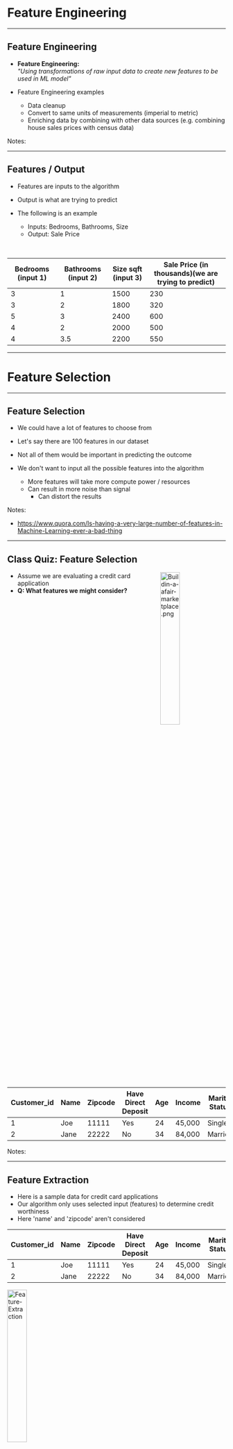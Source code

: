 # Feature Engineering
---

## Feature Engineering

 * **Feature Engineering:**   
    _"Using transformations of raw input data to create new features to be used in ML model"_

 * Feature Engineering examples
    - Data cleanup
    - Convert to same units of measurements  (imperial to metric)
    - Enriching data by combining with other data sources (e.g. combining house sales prices with census data)


Notes:

---

## Features / Output

 * Features are inputs to the algorithm

 * Output is what are trying to predict

 * The following is an example
    - Inputs: Bedrooms, Bathrooms, Size
    - Output: Sale Price

<br />

| Bedrooms (input 1) | Bathrooms (input 2) | Size sqft (input 3) | Sale Price (in thousands)(we are trying to predict) |
|--------------------|---------------------|----------------|------------------------------------------------------|
| 3                  | 1                   | 1500           | 230                                                  |
| 3                  | 2                   | 1800           | 320                                                  |
| 5                  | 3                   | 2400           | 600                                                  |
| 4                  | 2                   | 2000           | 500                                                  |
| 4                  | 3.5                 | 2200           | 550                                                  |

<!-- {"left" : 0.25, "top" : 4.01, "height" : 3.19, "width" : 9.75, "columnwidth" : [1.83, 1.94, 1.74, 4.25]} -->


---

# Feature Selection

---
## Feature Selection

- We could have a lot of features to choose from

- Let's say there are 100 features in our dataset

- Not all of them would be important in predicting the outcome

- We don't want to input all the possible features into the algorithm
    - More features will take more compute power / resources
    - Can result in more noise than signal
        - Can distort the results

Notes:
- https://www.quora.com/Is-having-a-very-large-number-of-features-in-Machine-Learning-ever-a-bad-thing

---


## Class Quiz: Feature Selection

<img src="../../assets/images/icons/quiz-icon.png" alt="Buildin-a-afair-marketplace.png" style="width:30%;float:right;"/><!-- {"left" : 6.24, "top" : 1.14, "height" : 2.59, "width" : 3.89} -->

* Assume we are evaluating a credit card application
* **Q: What features we might consider?**

<br clear="all"/>

| Customer_id | Name | Zipcode | Have Direct Deposit | Age | Income | Marital Status | Owns a Home |
|-------------|------|---------|---------------------|-----|--------|----------------|-------------|
| 1           | Joe  | 11111   | Yes                 | 24  | 45,000 | Single         | No          |
| 2           | Jane | 22222   | No                  | 34  | 84,000 | Married        | Yes         |
<!-- {"left" : 0.13, "top" : 4.72, "height" : 2.58, "width" : 10, "columnwidth" : [1.25, 1.01, 1.32, 1.61, 1.15, 1.23, 1.21, 1.21]} -->


Notes:

---

## Feature Extraction

 * Here is a sample data for credit card applications
 * Our algorithm only uses selected input (features) to determine credit worthiness
 * Here 'name' and 'zipcode' aren't considered


  | Customer_id | Name | Zipcode | Have Direct Deposit | Age | Income | Marital Status | Owns a Home |
  |-------------|------|---------|---------------------|-----|--------|----------------|-------------|
  | 1           | Joe  | 11111   | Yes                 | 24  | 45,000 | Single         | No          |
  | 2           | Jane | 22222   | No                  | 34  | 84,000 | Married        | Yes         |
<!-- {"left" : 0.26, "top" : 3.21, "height" : 2.39, "width" : 9.74, "columnwidth" : [1.32, 0.94, 1.29, 1.5, 0.75, 1.08, 1.29, 1.57]} -->


<img src="../../assets/images/machine-learning/Feature-Extraction.png" alt="Feature-Extraction" style="width:30%;"/> <!-- {"left" : 3.23, "top" : 5.89, "height" : 0.87, "width" : 3.79} -->


|             |      |         | Age | Income | Marital Status | Owns a Home |
|-------------|------|---------|-----|--------|----------------|-------------|
|             |      |         | 24  | 45,000 | Single         | No          |
|             |      |         | 34  | 84,000 | Married        | Yes         |

<!-- {"left" : 1.02, "top" : 7.15, "height" : 1.51, "width" : 8.2, "columnwidth" : [0.5, 0.5, 0.5, 1.09, 1.82, 1.82, 1.82]} -->

Notes:

---

## Class Quiz: Predicting Credit Card Fraud

<img src="../../assets/images/icons/quiz-icon.png" alt="Buildin-a-afair-marketplace.png" style="width:30%;float:right;"/><!-- {"left" : 6.24, "top" : 1.14, "height" : 2.59, "width" : 3.89} -->

* Assume we are evaluating if a credit card transaction is fraud or not

* **Q: What features we might consider? (open ended)**

Notes:

---

##  How do We Select Features?

* __Using Domain Knowledge__
  - In the previous example how did we figure out the features to consider?  
  Probably 'common sense' :-)

*  In practice we use our **domain knowledge** to identify important features

* For example if you work in finance domain, you know what attributes are good signals
    - e.g How did Alan Greenspan predict labor market ?

* __Some algorithms can help__  
  Some ML algorithms can take in all features and provide _'feature importance'_

Notes:

Alan Greenspan used suites and ties sold by Sears department store to predict the labor market conditions.  Remember, this was in 50s/60s.  So it worked then.   Will you think it will work now in 2020? :-)

---

## Feature Selection

* __Question:What makes a good feature?__

* Known at model building time  (during training)

* Has to be meaningful to the objective

* Has enough examples in data

* Numeric features are **preferred but not required**

* Must be legal to use (See next slide)

Notes:

---

## Legal Implications

* Some features can not be used legally !

* Some examples:
    - **Race** of a person
    - **Age** of a person
    - **Address** may not be used in some instances ('red lining')
    - Can you think of any thing else that may not be used?



Notes:

---


## 'Curse of Dimensionality'

- ['Curse of Dimensionality'](https://en.wikipedia.org/wiki/Curse_of_dimensionality) says more features, required more _observations_ (rows)

- This is not a linear relationship;
    - More features --> **many** more rows

- For example, let's say we have only 100 rows/samples of data.
  - Say each row has lots of features / columns (100+),
  - then we'd need more samples for ML algorithm to learn effectively


Notes:
- https://en.wikipedia.org/wiki/Curse_of_dimensionality

---

# Non-numeric Features

---
## Numeric Features

* Most ML algorithms deal in numbers (vectors)

* So numeric features are preferred

* Which of these is numeric?

<br />

| Feature            | Sample Value                                            | Numeric? |
|--------------------|---------------------------------------------------------|----------|
| Number of Bedrooms | 3                                                       | ?        |
| House Type         | - Single Family <br /> - Townhome <br /> - Apartment    | ?        |
| Discount           | 10%                                                     | ?        |
| Owns a home        | Yes / No                                                | ?        |
| Item Category      | - Jewelry <br/> - Groceries <br /> - Electronics <br /> | ?        |

Notes:
Bedrooms : yes,   House Type : No,  Discount : Yes, Owns a Home : No, Item : No
---

## Categorical Variables

 * Some of the variables are non-numeric

 * Example: Marital Status (Married / Divorced / Single) / Owns a Home (Yes / No)

 * We have to convert the variable to a numeric value

 * Example:  
  `Owns A Home -> 0 = No, 1 = Yes`

 * Categorical Variables are essentially structured data, despite being strings

 * (Unstructured data would include things like: documents, emails, tweets)

<img src="../../assets/images/machine-learning/Categorical-Variables.png" alt="Categorical-Variables" style="width:60%;"/> <!-- {"left" : 0.26, "top" : 5.52, "height" : 1.64, "width" : 9.74} -->





Notes:

---

## Encoding Categorical Variables

 * We have to convert our categorical variables into numbers

 * 3 Strategies:
    - Factorization / Indexing
    - One-Hot-Encoding/Dummy Variables
    - Quantization


Notes:

---

## Example of Factorization / Indexing

 * We can convert our string variables into factors / numbers

 * This means we assign a number to each unique value of the column

 * Added benefits
    - Numbers are more efficient to store
    - And compute!

<img src="../../assets/images/machine-learning/factorization-3.png" alt="factorization" style="max-width:70%"/><!-- {"left" : 1.02, "top" : 4.38, "height" : 3.11, "width" : 8.21} -->



Notes:

---

## Potential Problems With Factorization / Indexing

 * Some ML algorithms can start interpreting the numbers!

 * In the example below, an ML algorithm can think
    - 2 (Divorced)  >  1 (Single)  > 0 (Married)

 * This can lead to surprising outcomes

 * We can fix this by 'one-hot-encoding' method

<img src="../../assets/images/machine-learning/factorization-3.png" alt="Factorization" style="max-width:60%;"/><!-- {"left" : 1.02, "top" : 4.09, "height" : 3.11, "width" : 8.21} -->



Notes:

---

## Dummy Variables / One-Hot-Encoding

 * Dummy variables can help us treat the different values separately
    - Without trying to infer some relationship between values.

 * 'dummy variables' assigns  true / false to each.
    - Note, only one bit is on
    - This is called **ONE-HOT-Encoding**

<img src="../../assets/images/machine-learning/one-hot-encoding-1.png" alt="Dummy-Variables" style="max-width:90%;"/><!-- {"left" : 0.52, "top" : 4.55, "height" : 2.9, "width" : 9.21} -->


Notes:

---

## Quantization

 * Sometimes we do want the ML model to interpret categorical variables
    - Grades:  A > B > C > D
    - Domain specific meaning
 * For example, colors in physics has a numeric meaning:
    - Red: 480 THz frequency of light
    - Green: 600 THz
 * This might allow our models to make inferences
    - e.g., Orange is close to red on the spectrum, but more distant from violet.

<img src="../../assets/images/machine-learning/3rd-party/Quantization.png" alt="Quantization" style="width:50%;"/><!-- {"left" : 1.83, "top" : 5.77, "height" : 2.79, "width" : 6.59} -->




Notes:

Image credit : https://study.com/academy/lesson/the-nature-of-light-origin-spectrum-color-frequency.html


---

## Generating New Dimensions

 * Problem: Comparing house prices

 * Can we say Mountain View is most expensive city?

 * On first table, there is no data point for 'size of the house'

 * May be an 'apples-to-apples' comparison would be 'price per sq. foot'

<!-- TODO Shiva -->
<img src="../../assets/images/machine-learning/feature-envgineering-1.png"  style="width:40%;float:right;"/> <!-- {"left" : 4.33, "top" : 4.64, "height" : 2.64, "width" : 5.47} -->


| City           | House Price   |
|--------        |----------     |
| San Jose       | 800k          |
| Mountain View  | 1,200 k (1.2M)|
| San Francisco  | 1,000 k (1 M) |
| Gilroy         | 700 k         |

<!-- {"left" : 0.49, "top" : 4.95, "height" : 2.01, "width" : 3.6, "columnwidth" : [1.82, 1.78]} -->




Notes:

---

## Converting Word to Vectors

<img src="../../assets/images/machine-learning/word-to-vectors-1.png" alt="word-to-vectors" style="max-width:100%;"/> <!-- {"left" : 0.29, "top" : 1.85, "height" : 5.36, "width" : 9.66} -->




Notes:

---

# Scaling and Normalization

---

## Scaling
 * Usually data needs to be cleaned up and transformed before creating features

 * In the data below, we see **age** and **income** are in two different scales
    - age: ranges from 33 - 60
    - income ranges from 32,000  to 120,000
    
 * Some algorithms will yield better results if these different ranges can be scaled to a uniform range
    - Remove high magnitude data

<img src="../../assets/images/machine-learning/scaling-1.png" style="width:50%;"/><!-- {"left" : 1.5, "top" : 5.43, "height" : 3.09, "width" : 7.26} -->


---
## Scaling Approaches

<img src="../../assets/images/formulas-equations/scaling-z-score-1.png" style="width:25%;float:right;"/><!-- {"left" : 7.06, "top" : 1.26, "height" : 2.16, "width" : 2.89} -->


* Z-Scoring:
    - Subtract mean and divide standard deviation

<br clear="all" />

<img src="../../assets/images/formulas-equations/scaling-min-max-1.png" style="width:25%;float:right;"/><!-- {"left" : 5.54, "top" : 4.08, "height" : 1.48, "width" : 4.63} -->


* Min-Max Scaling
    - Scale between a range (0 to 1   or 1 to 100)



Notes:

---

## Scaling Example

<br/>

```python
import pandas as pd
data = pd.DataFrame ( { 'age' : [33,45,42,35,60],
                        'income' : [40000,80000,120000,32000,110000]
                    })
## z-score scaling
data_scaled_z =  (data - data.mean()) / data.std()
## min-max scaling
data_scaled_mm = (data - data.min()) / (data.max() - data.min())
```
<!-- {"left" : 0, "top" : 1.12, "height" : 2.03, "width" : 10.25} -->



- Here our original data (left) , z-scaling (middle) is on a uniform distribution;   and min-max scale (right) is between 0 to 1.0

<img src="../../assets/images/machine-learning/scaling-3.png" style="width:20%;"/> &nbsp; <!-- {"left" : 0.38, "top" : 5.31, "height" : 3.46, "width" : 2.83} --> <img src="../../assets/images/machine-learning/scaling-3-z.png" style="width:25%;"/> &nbsp; <!-- {"left" : 3.14, "top" : 5.25, "height" : 3.46, "width" : 3.42} --> <img src="../../assets/images/machine-learning/scaling-3-min-max.png" style="width:25%;"/><!-- {"left" : 6.49, "top" : 5.38, "height" : 3.46, "width" : 3.62} -->




---
## Scaling Example 2

```python
import pandas as pd

data = pd.DataFrame ( { 'age' : [33,45,42,35,60],
                        'income' : [40000,80000,120000,32000,110000],
                        'home_owner' : ['no', 'yes', 'no', 'yes', 'yes' ],
                        'marital_status' : ['single', 'married', 'divorced', 'single', 'married'],
                        'approved' : ['no', 'yes', 'yes', 'no', 'yes']
                    })
data

data['age_z'] = (data['age'] - data['age'].mean()) / data['age'].std()
data['income_z'] = (data['income'] - data['income'].mean()) / data['income'].std()
data
```
<!-- {"left" : 0, "top" : 1.28, "height" : 2.22, "width" : 10.25} -->


<img src="../../assets/images/machine-learning/scaling-1.png" style="width:35%;float:left;"/><!-- {"left" : 0.17, "top" : 4.82, "height" : 1.97, "width" : 4.64} --><img src="../../assets/images/machine-learning/scaling-2.png" style="width:50%;float:right;"/><!-- {"left" : 4.81, "top" : 4.92, "height" : 2.1, "width" : 5.3} -->



Notes:

---


## Lab: Exploratory Data Analysis (EDA)

 * **Overview:**
    - Analyze house sales data

 * **Approximate Time:**
    - 20 - 25 mins

 * **Instructions:**
    - **'exploration/explore-house-sales' lab for Python / R / Spark**



Notes:

---

## Bonus Lab: Feature Engineering

 * **Overview:**
    - Feature engineering exercises

 * **Approximate Time:**
    - 20 - 30 mins

 * **Instructions:**
    - **'feature-eng' lab for Python / R / Spark**


Notes:
